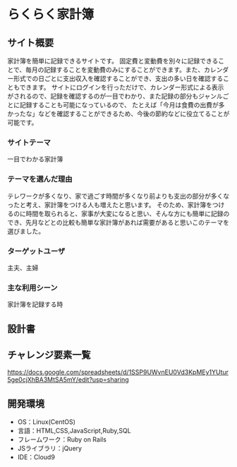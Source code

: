 # らくらく家計簿

## サイト概要
家計簿を簡単に記録できるサイトです。
固定費と変動費を別々に記録できることで、毎月の記録することを変動費のみにすることができます。また、カレンダー形式での日ごとに支出収入を確認することができ、支出の多い日を確認することもできます。
サイトにログインを行っただけで、カレンダー形式による表示がされるので、記録を確認するのが一目でわかり、また記録の部分もジャンルごとに記録することも可能になっているので、
たとえば「今月は食費の出費が多かったな」などを確認することができるため、今後の節約などに役立てることが可能です。

### サイトテーマ
一目でわかる家計簿

### テーマを選んだ理由
テレワークが多くなり、家で過ごす時間が多くなり前よりも支出の部分が多くなったと考え、家計簿をつける人も増えたと思います。
そのため、家計簿をつけるのに時間を取られると、家事が大変になると思い、そんな方にも簡単に記録のでき、先月などとの比較も簡単な家計簿があれば需要があると思いこのテーマを選びました。

### ターゲットユーザ
主夫、主婦

### 主な利用シーン
家計簿を記録する時

## 設計書


## チャレンジ要素一覧
<https://docs.google.com/spreadsheets/d/1SSP9UWvnEU0Vd3KpMEy1YUtur5ge0cjXhBA3MtSA5mY/edit?usp=sharing>

## 開発環境
- OS：Linux(CentOS)
- 言語：HTML,CSS,JavaScript,Ruby,SQL
- フレームワーク：Ruby on Rails
- JSライブラリ：jQuery
- IDE：Cloud9
